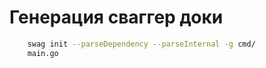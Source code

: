 # Генерация сваггер доки

````bash
    swag init --parseDependency --parseInternal -g cmd/
    main.go
````